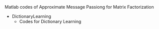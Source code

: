 Matlab codes of Approximate Message Passiong for Matrix Factorization

- DictionaryLearning
	- Codes for Dictionary Learning
    

